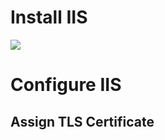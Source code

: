 # Install IIS

![](https://github.com/JonmarCorpuz/SecondBrain/blob/main/Assets/Whitespace.png)

# Configure IIS

## Assign TLS Certificate
